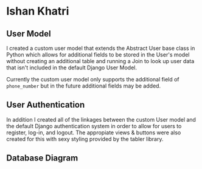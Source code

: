 # Ishan Khatri

## User Model
I created a custom user model that extends the Abstract User base class in Python which allows for additional fields to be stored in the User's model without creating an additional table and running a Join to look up user data that isn't included in the default Django User Model.

Currently the custom user model only supports the additional field of `phone_number` but in the future additional fields may be added.

## User Authentication
In addition I created all of the linkages between the custom User model and the default Django authentication system in order to allow for users to register, log-in, and logout. The appropiate views & buttons were also created for this with sexy styling provided by the tabler library.

## Database Diagram
